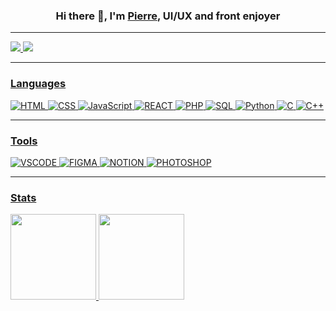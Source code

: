 ### <p align="center">Hi there 👋, I'm <a href="https://pierre-thiebaud.fr">Pierre</a>, UI/UX and front enjoyer<p/>

<hr/>


<a href="https://www.linkedin.com/in/pierrethiebaud/"><img src="https://img.shields.io/badge/LinkedIn-0077B5?style=for-the-badge&logo=linkedin&logoColor=white/;link=https://www.linkedin.com/in/pierrethiebaud/">        <a href="https://pierre-thiebaud.fr"><img src="https://img.shields.io/badge/website-000000?style=for-the-badge&logo=About.me&logoColor=white">
<hr/>
 
### **Languages**
![HTML](https://img.shields.io/badge/HTML5-000?style=000&logo=html5&logoColor=white)
![CSS](https://img.shields.io/badge/CSS3-000?style=000&logo=css3&logoColor=white)
![JavaScript](https://img.shields.io/badge/-JavaScript-000?&logo=JavaScript&logoColor=white)
![REACT](https://img.shields.io/badge/React-000?style=000&logo=react&logoColor=FFF)
![PHP](https://img.shields.io/badge/PHP-000?style=000&logo=php&logoColor=white)
![SQL](https://img.shields.io/badge/-SQL-000?&logo=MySQL&logoColor=white)
![Python](https://img.shields.io/badge/-Python-000?&logo=Python&logoColor=white)
![C](https://img.shields.io/badge/-C-000?&logo=C&logoColor=white)
![C++](https://img.shields.io/badge/-C++-000?&logo=c%2b%2b&logoColor=FFF)
 
<hr/>
 
### **Tools**
![VSCODE](https://img.shields.io/badge/Visual_Studio-000?style=000&logo=visual%20studio&logoColor=white)
![FIGMA](https://img.shields.io/badge/Figma-000?style=000&logo=figma&logoColor=white)
![NOTION](https://img.shields.io/badge/Notion-000?style=000&logo=notion&logoColor=white)
![PHOTOSHOP](https://img.shields.io/badge/Adobe%20Photoshop-000?style=000&logo=Adobe%20Photoshop&logoColor=white)

<hr/> 
 

### **Stats**
<img height="137px" src="https://github-readme-stats.vercel.app/api?username=WTHIJ&hide_title=true&hide_border=true&show_icons=true&include_all_commits=true&count_private=true&theme=great-gatsby"/>      <img height="137px" src="https://github-readme-stats.vercel.app/api/top-langs/?username=WTHIJ&hide_border=true&hide_title=true&layout=compact&&include_all_commits=true&count_private=true&langs_count=6&theme=great-gatsby"/>
